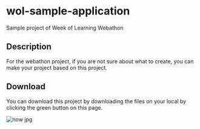 # wol-sample-application

Sample project of Week of Learning Webathon

## Description

For the webathon project, if you are not sure about what to create, you can make your project based on this project.

## Download

You can download this project by downloading the files on your local by clicking the green button on this page.


![now jpg](https://user-images.githubusercontent.com/61458430/90336685-13c9d080-dffb-11ea-93cb-c95efc4cfb2e.jpg)
